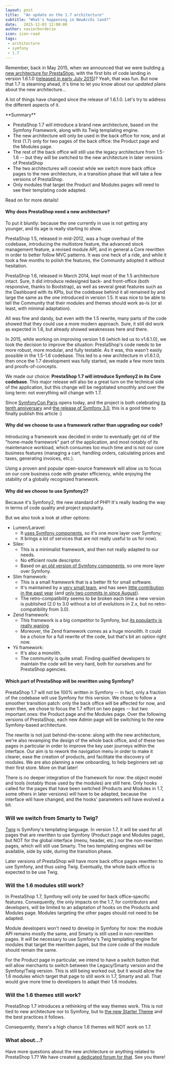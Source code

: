 ```yaml
---
layout: post
title:  "An update on the 1.7 architecture"
subtitle: "What's happening in NewArchi land?"
date:   2015-12-03 12:00:00
author: xavierborderie
icon: icon-road
tags:
 - architecture
 - symfony
 - 1.7
---
```


Remember, back in May 2015, when we announced that we were building [a new architecture for PrestaShop](http://build.prestashop.com/news/new-architecture-1-6-1-0/), with the first bits of code landing in version 1.6.1.0 ([released in early July 2015](http://build.prestashop.com/news/1-6-1-0-released/))? Yeah, that was fun. But now that 1.7 is steaming ahead, it's time to let you know about our _updated_ plans about the new architecture...

A lot of things have changed since the release of 1.6.1.0. Let's try to address the different aspects of it.

<div class="alert alert-info" role="alert">
**Summary**

* PrestaShop 1.7 will introduce a brand new architecture, based on the Symfony Framework, along with its Twig templating engine.
* The new architecture will only be used in the back office for now, and at first (1.7) only for two pages of the back office: the Product page and the Modules page.
* The rest of the back office will still use the legacy architecture from 1.5-1.6 -- but they will be switched to the new architecture in later versions of PrestaShop
* The two architectures will coexist while we switch more back office pages to the new architecture, in a transition phase that will take a few versions of PrestaShop.
* Only modules that target the Product and Modules pages will need to see their templating code adapted.
 
Read on for more details!
</div>


#### Why does PrestaShop need a new architecture?

To put it bluntly: because the one currently in use is not getting any younger, and its age is really starting to show.

PrestaShop 1.5, released in mid-2012, was a huge overhaul of the codebase, introducing the multistore feature, the advanced stock management feature, a revised module API, and in general a Core rewritten in order to better follow MVC patterns. It was one heck of a ride, and while it took a few months to polish the features, the Community adopted it without hesitation.

PrestaShop 1.6, released in March 2014, kept most of the 1.5 architecture intact. Sure, it did introduce redesigned back- and front-office (both responsive, thanks to Bootstrap), as well as several great features such as the Dashboard with its KPIs, but the codebase behind it all remained by and large the same as the one introduced in version 1.5. It was nice to be able to tell the Community that their modules and themes should work as-is (or at least, with minimal adaptation).

All was fine and dandy, but even with the 1.5 rewrite, many parts of the code showed that they could use a more modern approach. Sure, it still did work as expected in 1.6, but already showed weaknesses here and there.

In 2015, while working on improving version 1.6 (which led us to v1.6.1.0), we took the decision to improve the situation: PrestaShop's code needs to be more robust, more modular, and fully testable. As it was, this wasn't easily possible in the 1.5-1.6 codebase. This led to a new architecture in v1.6.1.0, then once the 1.7 development was fully started, we made a few more tests and proofs-of-concepts.

We made our choice: **PrestaShop 1.7 will introduce Symfony2 in its Core codebase**. This major release will also be a great turn on the technical side of the application, but this change will be negotiated smoothly and over the long term: not everything will change with 1.7.

Since [SymfonyCon Paris](http://pariscon2015.symfony.com/) opens today, and the project is both celebrating [its tenth anniversary](http://blog.sensiolabs.com/fr/2015/06/25/sensiolabs_celebre_les_10_ans_de_symfony/) and [the release of Symfony 3.0](https://symfony.com/blog/symfony-3-0-0-released), this is a good time to finally publish this article :)


#### Why did we choose to use a framework rather than upgrading our code?

Introducing a framework was decided in order to eventually get rid of the "home-made framework" part of the application, and most notably of its maintenance workload, which consumes too much time and is not our core business features (managing a cart, handling orders, calculating prices and taxes, generating invoices, etc.).

Using a proven and popular open-source framework will allow us to focus on our core business code with greater efficiency, while enjoying the stability of a globally recognized framework.


#### Why did we choose to use Symfony2?

Because it's Symfony2, the new standard of PHP! It's really leading the way in terms of code quality and project popularity.

But we also took a look at other options:

* Lumen/Laravel:
  * It [uses Symfony components](http://symfony.com/projects/laravel), so it's one more layer over Symfony;
  * It brings a lot of services that are not really useful to us for now).
* Silex:
  * This is a minimalist framework, and then not really adapted to our needs.
  * No efficient route descriptor.
  * Based on [an old version of Symfony components](http://symfony.com/projects/silex), so one more layer over Symfony.
* Slim framework:
  * This is a small framework that is a better fit for small software.
  * It's maintained by a [very small team](https://github.com/orgs/slimphp/people), and has seen [little contribution in the past year](https://github.com/slimphp/Slim/graphs/contributors?from=2015-01-01&to=2015-12-01&type=c) (and [only two commits in since August](https://github.com/slimphp/Slim/graphs/contributors?from=2015-09-01&to=2015-12-01&type=c)).
  * The retro-compatibility seems to be broken each time a new version is published (2.0 to 3.0 without a lot of evolutions in 2.x, but no retro-compatibility from 3.0).
* Zend framework:
  * This framework is a big competitor to Symfony, but [its popularity is really waning](http://www.google.com/trends/explore?hl=en-US#q=Zend%20Framework%2C%20Symfony&cmpt=q&tz=Etc%2FGMT-1).
  * Moreover, the Zend framework comes as a huge monolith. It could be a choice for a full rewrite of the code, but that's bit an option right now.
* Yii framework:
  * It's also a monolith.
  * The community is quite small. Finding qualified developers to maintain the code will be very hard, both for ourselves and for PrestaShop agencies.


#### Which part of PrestaShop will be rewritten using Symfony?

PrestaShop 1.7 will not be 100% written in Symfony -- in fact, only a fraction of the codebase will use Symfony for this version. 
We chose to follow a smoother transition patch: only the back office will be affected for now, and even then, we chose to focus the 1.7 effort on two pages -- but two important ones: the Product page and the Modules page. Over the following versions of PrestaShop, each new Admin page will be switching to the new Symfony-based architecture.

The rewrite is not just behind-the-scene: along with the new architecture, we're also revamping the design of the whole back office, and of these two pages in particular in order to improve the key user journeys within the interface.
Our aim is to rework the navigation menu in order to make it clearer, ease the creation of products, and facilitate the discovery of modules. We are also planning a new onboarding, to help beginners set up their first store. More on that later!

There is no deeper integration of the framework for now: the object model and tools (notably those used by the modules) are still here. Only hooks called for the pages that have been switched (Products and Modules in 1.7, some others in later versions) will have to be adapted, because the interface will have changed, and the hooks' parameters will have evolved a bit.


### Will we switch from Smarty to Twig?

[Twig](http://twig.sensiolabs.org/) is Symfony's templating language. In version 1.7, it will be used for all pages that are rewritten to use Symfony (Product page and Modules page), but NOT for the global interface (menu, header, etc.) nor the non-rewritten pages, which will still use Smarty. The two templating engines will be available, side by side, during the transition phase.

Later versions of PrestaShop will have more back office pages rewritten to use Symfony, and thus using Twig. Eventually, the whole back office is expected to be use Twig.


### Will the 1.6 modules still work?

In PrestaShop 1.7, Symfony will only be used for back office-specific features. Consequently, the only impacts on the 1.7, for contributors and developers, will be limited to an adaptation of hooks on the Products and Modules page. Modules targeting the other pages should not need to be adapted.

Module developers won't need to develop in Symfony for now: the module API remains mostly the same, and Smarty is still used in non-rewritten pages. It _will_ be necessary to use Symfony's Twig templating engine for modules that target the rewritten pages, but the core code of the module should remain the same.

For the Product page in particular, we intend to have a switch button that will allow merchants to switch between the Legacy/Smarty version and the Symfony/Twig version. This is still being worked out, but it would allow the 1.6 modules which target that page to still work in 1.7, Smarty and all. That would give more time to developers to adapt their 1.6 modules.


### Will the 1.6 themes still work?

PrestaShop 1.7 introduces a rethinking of the way themes work. This is not tied to new architecture nor to Symfony, but to [the new Starter Theme](http://build.prestashop.com/news/starter-theme-kickoff/) and the best practices it follows.

Consequently, there's a high chance 1.6 themes will NOT work on 1.7.


### What about...?

Have more questions about the new architecture or anything related to PrestaShop 1.7? We have created [a dedicated forum for that](https://www.prestashop.com/forums/forum/273-170x-in-development/). See you there!
